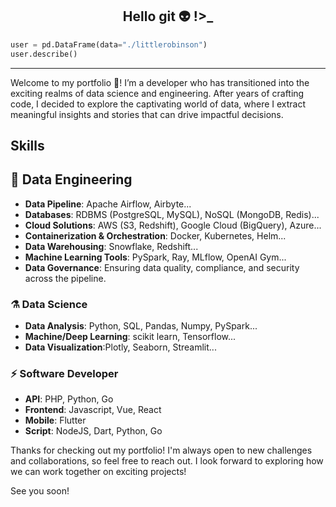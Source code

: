 <h2 style="text-align: center;">Hello git 👽️ !>_</h2>

```python
user = pd.DataFrame(data="./littlerobinson")
user.describe()
```

---

Welcome to my portfolio 🎉! I’m a developer who has transitioned into the exciting realms of data science and engineering. After years of crafting code, I decided to explore the captivating world of data, where I extract meaningful insights and stories that can drive impactful decisions.

## Skills

## 🚀 Data Engineering
- **Data Pipeline**: Apache Airflow, Airbyte...
- **Databases**: RDBMS (PostgreSQL, MySQL), NoSQL (MongoDB, Redis)...
- **Cloud Solutions**: AWS (S3, Redshift), Google Cloud (BigQuery), Azure...
- **Containerization & Orchestration**: Docker, Kubernetes, Helm...
- **Data Warehousing**: Snowflake, Redshift...
- **Machine Learning Tools**: PySpark, Ray, MLflow, OpenAI Gym...
- **Data Governance**: Ensuring data quality, compliance, and security across the pipeline.



### ⚗️ Data Science
  - **Data Analysis**: Python, SQL, Pandas, Numpy, PySpark...
- **Machine/Deep Learning**: scikit learn, Tensorflow...
- **Data Visualization**:Plotly, Seaborn, Streamlit...

### ⚡️ Software Developer
- **API**: PHP, Python, Go
- **Frontend**: Javascript, Vue, React
- **Mobile**: Flutter
- **Script**: NodeJS, Dart, Python, Go

Thanks for checking out my portfolio! I'm always open to new challenges and collaborations, so feel free to reach out. I look forward to exploring how we can work together on exciting projects!

See you soon!

<!--
**littlerobinson/littlerobinson** is a ✨ _special_ ✨ repository because its `README.md` (this file) appears on your GitHub profile.

Here are some ideas to get you started:

- 🔭 I’m currently working on ...
- 🌱 I’m currently learning ...
- 👯 I’m looking to collaborate on ...
- 🤔 I’m looking for help with ...
- 💬 Ask me about ...
- 📫 How to reach me: ...
- 😄 Pronouns: ...
- ⚡ Fun fact: ...
-->
